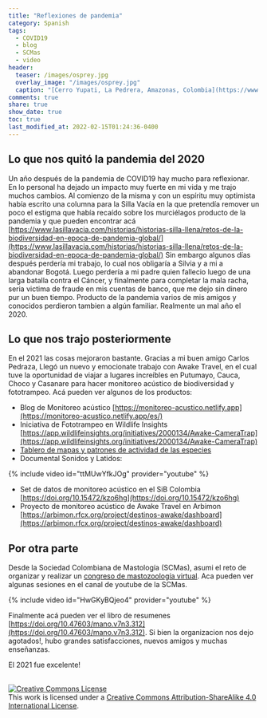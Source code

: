 ```yaml
---
title: "Reflexiones de pandemia"
category: Spanish
tags:   
  - COVID19
  - blog
  - SCMas
  - video
header:
  teaser: /images/osprey.jpg
  overlay_image: "/images/osprey.jpg"
  caption: "[Cerro Yupati, La Pedrera, Amazonas, Colombia](https://www.flickr.com/photos/diegolizcano/14734613538)"
comments: true
share: true
show_date: true
toc: true
last_modified_at: 2022-02-15T01:24:36-0400
---
```


## Lo que nos quitó la pandemia del 2020


Un año después de la pandemia de COVID19 hay mucho para reflexionar. En lo personal ha dejado un impacto muy fuerte en mi vida y me trajo muchos cambios. Al comienzo de la misma y con un espíritu muy optimista había escrito una columna para la Silla Vacía en la que pretendía remover un poco el estigma que había recaído sobre los murciélagos producto de la pandemia y que pueden encontrar acá [https://www.lasillavacia.com/historias/historias-silla-llena/retos-de-la-biodiversidad-en-epoca-de-pandemia-global/](https://www.lasillavacia.com/historias/historias-silla-llena/retos-de-la-biodiversidad-en-epoca-de-pandemia-global/) Sin embargo algunos días después perdería mi trabajo, lo cual nos obligaría a Silvia y a mi a abandonar Bogotá. Luego perdería a mi padre quien fallecio luego de una larga batalla contra el Cáncer, y finalmente para completar la mala racha, seria victima de fraude en mis cuentas de banco, que me dejo sin dinero pur un buen tiempo.  Producto de la pandemia varios de mis amigos y conocidos perdieron tambien a algún familiar. Realmente un mal año el 2020. 

## Lo que nos trajo posteriormente  

En el 2021 las cosas mejoraron bastante. Gracias a mi buen amigo Carlos Pedraza, Llegó un nuevo y emocionate trabajo con Awake Travel, en el cual tuve la oportunidad de viajar a lugares increíbles en Putumayo, Cauca, Choco y Casanare para hacer monitoreo acústico de biodiversidad y fototrampeo. Acá pueden ver algunos de los productos:
- Blog de Monitoreo acústico [https://monitoreo-acustico.netlify.app](https://monitoreo-acustico.netlify.app/es/)
- Iniciativa de Fototrampeo en Wildlife Insights [https://app.wildlifeinsights.org/initiatives/2000134/Awake-CameraTrap](https://app.wildlifeinsights.org/initiatives/2000134/Awake-CameraTrap)
- [Tablero de mapas y patrones de actividad de las especies](https://dlizcano.github.io/activity/)
- Documental Sonidos y Latidos: 

{% include video id="ttMUwYfkJOg" provider="youtube" %}  

- Set de datos de monitoreo acústico en el SiB Colombia [https://doi.org/10.15472/kzo6hg](https://doi.org/10.15472/kzo6hg)
- Proyecto de monitoreo acústico de Awake Travel en Arbimon [https://arbimon.rfcx.org/project/destinos-awake/dashboard](https://arbimon.rfcx.org/project/destinos-awake/dashboard)


## Por otra parte  


Desde la Sociedad Colombiana de Mastología (SCMas), asumi el reto de organizar y realizar un [congreso de mastozoología virtual](http://www.mamiferoscolombia.org/IVCCM/). Aca pueden ver algunas sesiones en el canal de youtube de la SCMas.  

{% include video id="HwGKyBQjeo4" provider="youtube" %}  

Finalmente acá pueden ver el libro de resumenes [https://doi.org/10.47603/mano.v7n3.312](https://doi.org/10.47603/mano.v7n3.312). Si bien la organizacion nos dejo agotados!, hubo grandes satisfacciones, nuevos amigos y muchas enseñanzas. 


<p> El 2021 fue excelente!  <br>
<br>
</p>

<a rel="license" href="http://creativecommons.org/licenses/by-sa/4.0/"><img alt="Creative Commons License" style="border-width:0" src="http://i.creativecommons.org/l/by-sa/4.0/88x31.png" /></a><br />This work is licensed under a <a rel="license" href="http://creativecommons.org/licenses/by-sa/4.0/">Creative Commons Attribution-ShareAlike 4.0 International License</a>.





